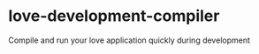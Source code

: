 love-development-compiler
=========================

Compile and run your love application quickly during development
